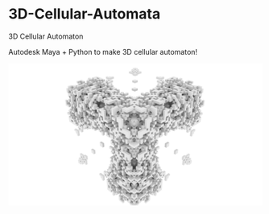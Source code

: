 # 3D-Cellular-Automata
3D Cellular Automaton

Autodesk Maya + Python to make 3D cellular automaton!

![Render](https://github.com/ChitlangeSahas/3D-Cellular-Automata/blob/master/Renders/50x50x50-2.jpg)
